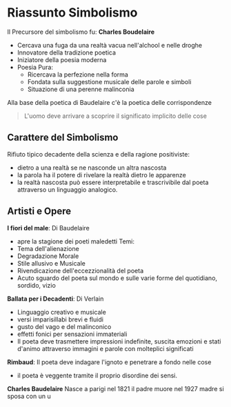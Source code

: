 # Riassunto Simbolismo

Il Precursore del simbolismo fu: **Charles Boudelaire**
- Cercava una fuga da una realtà vacua nell'alchool e nelle droghe
- Innovatore della tradizione poetica
- Iniziatore della poesia moderna
- Poesia Pura:
	- Ricercava la perfezione nella forma
	- Fondata sulla suggestione musicale delle parole e simboli
	- Situazione di una perenne malinconia

Alla base della poetica di Baudelaire c'è la poetica delle corrispondenze 
> L'uomo deve arrivare a scoprire il significato implicito delle cose

## Carattere del Simbolismo

Rifiuto tipico decadente della scienza e della ragione positiviste:
- dietro a una realtà se ne nasconde un altra nascosta
- la parola ha il potere di rivelare la realtà dietro le apparenze
- la realtà nascosta può essere interpretabile e trascrivibile dal poeta attraverso un linguaggio analogico.

## Artisti e Opere

**I fiori del male**: Di Baudelaire
- apre la stagione dei poeti maledetti
Temi:
- Tema dell'alienazione
- Degradazione Morale
- Stile allusivo e Musicale
- Rivendicazione dell'eccezzionalità del poeta
- Acuto sguardo del poeta sul mondo e sulle varie forme del quotidiano, sordido, vizio

**Ballata per i Decadenti**: Di Verlain
- Linguaggio creativo e musicale
- versi imparisillabi brevi e fluidi
- gusto del vago e del malinconico
- effetti fonici per sensazioni immateriali
- Il poeta deve trasmettere  impressioni indefinite, suscita emozioni e stati d'animo attraverso immagini e parole con molteplici significati

**Rimbaud**: Il poeta deve indagare l'ignoto e penetrare a fondo nelle cose 
- il poeta è veggente tramite il proprio disordine dei sensi.

**Charles Baudelaire**
Nasce a parigi nel 1821
il padre muore nel 1927
madre si sposa con un u
<!--stackedit_data:
eyJoaXN0b3J5IjpbLTEyMzc3NjcyMDMsMTcwMTAzOTUxNywxOT
Q1OTYzODQxXX0=
-->
